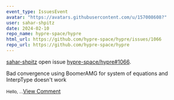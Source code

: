 ```yaml
---
event_type: IssuesEvent
avatar: "https://avatars.githubusercontent.com/u/157008608?"
user: sahar-shpitz
date: 2024-02-10
repo_name: hypre-space/hypre
html_url: https://github.com/hypre-space/hypre/issues/1066
repo_url: https://github.com/hypre-space/hypre
---
```


<a href='https://github.com/sahar-shpitz' target='_blank'>sahar-shpitz</a> open issue <a href='https://github.com/hypre-space/hypre/issues/1066' target='_blank'>hypre-space/hypre#1066</a>.

<p>Bad convergence using BoomerAMG for system of equations and InterpType doesn't work</p><small>Hello,...</small><a href='https://github.com/hypre-space/hypre/issues/1066' target='_blank'>View Comment</a>